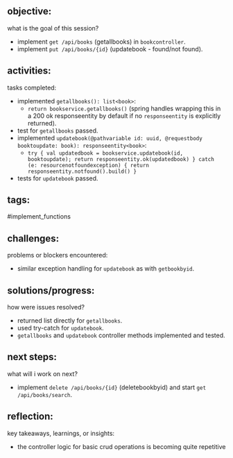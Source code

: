 ## objective:
what is the goal of this session?
- implement `get /api/books` (getallbooks) in `bookcontroller`.
- implement `put /api/books/{id}` (updatebook - found/not found).

## activities:
tasks completed:
- implemented `getallbooks(): list<book>`:
    - `return bookservice.getallbooks()` (spring handles wrapping this in a 200 ok responseentity by default if no `responseentity` is explicitly returned).
- test for `getallbooks` passed.
- implemented `updatebook(@pathvariable id: uuid, @requestbody booktoupdate: book): responseentity<book>`:
    - `try { val updatedbook = bookservice.updatebook(id, booktoupdate); return responseentity.ok(updatedbook) } catch (e: resourcenotfoundexception) { return responseentity.notfound().build() }`
- tests for `updatebook` passed.

## tags:
 #implement_functions

## challenges:
problems or blockers encountered: 
- similar exception handling for `updatebook` as with `getbookbyid`.

## solutions/progress:
how were issues resolved?
- returned list directly for `getallbooks`.
- used try-catch for `updatebook`.
- `getallbooks` and `updatebook` controller methods implemented and tested.

## next steps:
what will i work on next?
- implement `delete /api/books/{id}` (deletebookbyid) and start `get /api/books/search`.

## reflection:
key takeaways, learnings, or insights:
- the controller logic for basic crud operations is becoming quite repetitive
